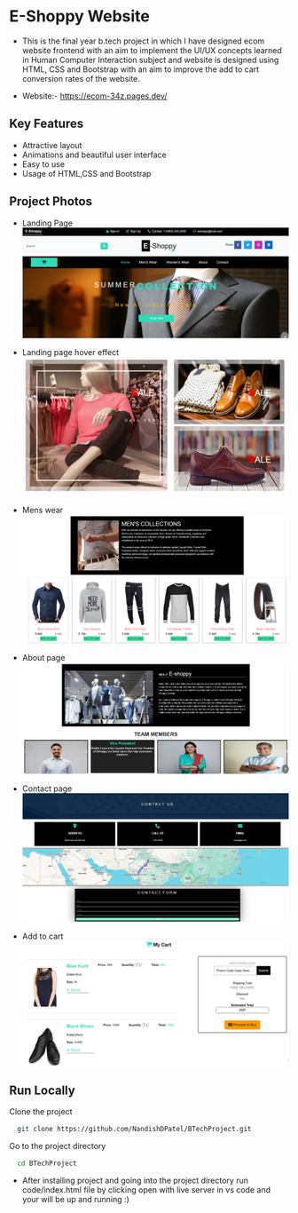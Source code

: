 
# E-Shoppy Website

- This is the final year b.tech project in which I have designed ecom website frontend with an aim to implement the UI/UX concepts learned in Human Computer Interaction subject and website is designed using HTML, CSS and Bootstrap with an aim to improve the add to cart conversion rates of the website.

- Website:- https://ecom-34z.pages.dev/

## Key Features

- Attractive layout
- Animations and beautiful user interface
- Easy to use
- Usage of HTML,CSS and Bootstrap

## Project Photos

- Landing Page
[![Landing page](code/images/project-images/01-landing-page.png)](https://katherineoelsner.com/)

- Landing page hover effect
[![Landing page hover effect](code/images/project-images/02-hover-effect.png)](https://katherineoelsner.com/)

- Mens wear
[![Mens wear photo](code/images/project-images/03-mens-wear.png)](https://katherineoelsner.com/)

- About page
[![About page](code/images/project-images/04-about-page.png)](https://katherineoelsner.com/)

- Contact page
[![Contact page](code/images/project-images/05-contact-us.png)](https://katherineoelsner.com/)

- Add to cart
[![Add to cart](code/images/project-images/06-add-to-cart.png)](https://katherineoelsner.com/)

## Run Locally

Clone the project
```bash
  git clone https://github.com/NandishDPatel/BTechProject.git
```

Go to the project directory
```bash
  cd BTechProject
```

- After installing project and going into the project directory run code/index.html file by clicking open with live server in vs code and your will be up and running :)




